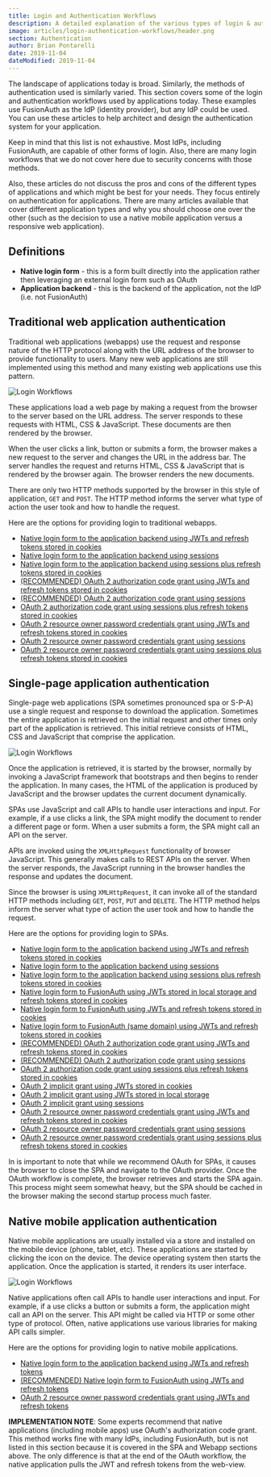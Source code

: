 ```yaml
---
title: Login and Authentication Workflows
description: A detailed explanation of the various types of login & authentication workflows used by applications.
image: articles/login-authentication-workflows/header.png
section: Authentication
author: Brian Pontarelli
date: 2019-11-04
dateModified: 2019-11-04
---
```


The landscape of applications today is broad. Similarly, the methods of authentication used is similarly varied. This section covers some of the login and authentication workflows used by applications today. These examples use FusionAuth as the IdP (identity provider), but any IdP could be used. You can use these articles to help architect and design the authentication system for your application.

Keep in mind that this list is not exhaustive. Most IdPs, including FusionAuth, are capable of other forms of login. Also, there are many login workflows that we do not cover here due to security concerns with those methods.

Also, these articles do not discuss the pros and cons of the different types of applications and which might be best for your needs. They focus entirely on authentication for applications. There are many articles available that cover different application types and why you should choose one over the other (such as the decision to use a native mobile application versus a responsive web application).

## Definitions

* **Native login form** - this is a form built directly into the application rather then leveraging an external login form such as OAuth
* **Application backend** - this is the backend of the application, not the IdP (i.e. not FusionAuth)

## Traditional web application authentication

Traditional web applications (webapps) use the request and response nature of the HTTP protocol along with the URL address of the browser to provide functionality to users. Many new web applications are still implemented using this method and many existing web applications use this pattern.

![Login Workflows](/img/articles/login-authentication-workflows/login-type-get-post.png)

These applications load a web page by making a request from the browser to the server based on the URL address. The server responds to these requests with HTML, CSS & JavaScript. These documents are then rendered by the browser.

When the user clicks a link, button or submits a form, the browser makes a new request to the server and changes the URL in the address bar. The server handles the request and returns HTML, CSS & JavaScript that is rendered by the browser again. The browser renders the new documents.

There are only two HTTP methods supported by the browser in this style of application, `GET` and `POST`. The HTTP method informs the server what type of action the user took and how to handle the request.

Here are the options for providing login to traditional webapps.

* [Native login form to the application backend using JWTs and refresh tokens stored in cookies](/articles/authentication/webapp/native-login-form-to-application-backend-jwts-refresh-tokens-cookies)
* [Native login form to the application backend using sessions](/articles/authentication/webapp/native-login-form-to-application-backend-sessions)
* [Native login form to the application backend using sessions plus refresh tokens stored in cookies](/articles/authentication/webapp/native-login-form-to-application-backend-sessions-refresh-tokens-cookies)
* [(RECOMMENDED) OAuth 2 authorization code grant using JWTs and refresh tokens stored in cookies](/articles/authentication/webapp/oauth-authorization-code-grant-jwts-refresh-tokens-cookies)
* [(RECOMMENDED) OAuth 2 authorization code grant using sessions](/articles/authentication/webapp/oauth-authorization-code-grant-sessions)
* [OAuth 2 authorization code grant using sessions plus refresh tokens stored in cookies](/articles/authentication/webapp/oauth-authorization-code-grant-sessions-refresh-tokens-cookies)
* [OAuth 2 resource owner password credentials grant using JWTs and refresh tokens stored in cookies](/articles/authentication/webapp/oauth-resource-owner-password-credentials-grant-jwts-refresh-tokens-cookies)
* [OAuth 2 resource owner password credentials grant using sessions](/articles/authentication/webapp/oauth-resource-owner-password-credentials-grant-sessions)
* [OAuth 2 resource owner password credentials grant using sessions plus refresh tokens stored in cookies](/articles/authentication/webapp/oauth-resource-owner-password-credentials-grant-sessions-refresh-tokens-cookies)

## Single-page application authentication

Single-page web applications (SPA sometimes pronounced spa or S-P-A) use a single request and response to download the application. Sometimes the entire application is retrieved on the initial request and other times only part of the application is retrieved. This initial retrieve consists of HTML, CSS and JavaScript that comprise the application.

![Login Workflows](/img/articles/login-authentication-workflows/login-type-xmlhttprequest.png)

Once the application is retrieved, it is started by the browser, normally by invoking a JavaScript framework that bootstraps and then begins to render the application. In many cases, the HTML of the application is produced by JavaScript and the browser updates the current document dynamically.

SPAs use JavaScript and call APIs to handle user interactions and input. For example, if a use clicks a link, the SPA might modify the document to render a different page or form. When a user submits a form, the SPA might call an API on the server.

APIs are invoked using the `XMLHttpRequest` functionality of browser JavaScript. This generally makes calls to REST APIs on the server. When the server responds, the JavaScript running in the browser handles the response and updates the document.

Since the browser is using `XMLHttpRequest`, it can invoke all of the standard HTTP methods including `GET`, `POST`, `PUT` and `DELETE`. The HTTP method helps inform the server what type of action the user took and how to handle the request.

Here are the options for providing login to SPAs.

* [Native login form to the application backend using JWTs and refresh tokens stored in cookies](/articles/authentication/spa/native-login-form-to-application-backend-jwts-refresh-tokens-cookies)
* [Native login form to the application backend using sessions](/articles/authentication/spa/native-login-form-to-application-backend-sessions)
* [Native login form to the application backend using sessions plus refresh tokens stored in cookies](/articles/authentication/spa/native-login-form-to-application-backend-sessions-refresh-tokens-cookies)
* [Native login form to FusionAuth using JWTs stored in local storage and refresh tokens stored in cookies](/articles/authentication/spa/native-login-form-to-fusionauth-jwts-local-storage-refresh-tokens-cookies)
* [Native login form to FusionAuth using JWTs and refresh tokens stored in cookies](/articles/authentication/spa/native-login-form-to-fusionauth-jwts-refresh-tokens-cookies)
* [Native login form to FusionAuth (same domain) using JWTs and refresh tokens stored in cookies](/articles/authentication/spa/native-login-form-to-fusionauth-same-domain-jwts-refresh-tokens-cookies)
* [(RECOMMENDED) OAuth 2 authorization code grant using JWTs and refresh tokens stored in cookies](/articles/authentication/spa/oauth-authorization-code-grant-jwts-refresh-tokens-cookies)
* [(RECOMMENDED) OAuth 2 authorization code grant using sessions](/articles/authentication/spa/oauth-authorization-code-grant-sessions)
* [OAuth 2 authorization code grant using sessions plus refresh tokens stored in cookies](/articles/authentication/spa/oauth-authorization-code-grant-sessions-refresh-tokens-cookies)
* [OAuth 2 implicit grant using JWTs stored in cookies](/articles/authentication/spa/oauth-implicit-grant-jwts-cookies)
* [OAuth 2 implicit grant using JWTs stored in local storage](/articles/authentication/spa/oauth-implicit-grant-jwts-local-storage)
* [OAuth 2 implicit grant using sessions](/articles/authentication/spa/oauth-implicit-grant-sessions)
* [OAuth 2 resource owner password credentials grant using JWTs and refresh tokens stored in cookies](/articles/authentication/spa/oauth-resource-owner-password-credentials-grant-jwts-refresh-tokens-cookies)
* [OAuth 2 resource owner password credentials grant using sessions](/articles/authentication/spa/oauth-resource-owner-password-credentials-grant-sessions)
* [OAuth 2 resource owner password credentials grant using sessions plus refresh tokens stored in cookies](/articles/authentication/spa/oauth-resource-owner-password-credentials-grant-sessions-refresh-tokens-cookies)

In is important to note that while we recommend OAuth for SPAs, it causes the browser to close the SPA and navigate to the OAuth provider. Once the OAuth workflow is complete, the browser retrieves and starts the SPA again. This process might seem somewhat heavy, but the SPA should be cached in the browser making the second startup process much faster.

## Native mobile application authentication

Native mobile applications are usually installed via a store and installed on the mobile device (phone, tablet, etc). These applications are started by clicking the icon on the device. The device operating system then starts the application. Once the application is started, it renders its user interface.

![Login Workflows](/img/articles/login-authentication-workflows/login-type-native.png)

Native applications often call APIs to handle user interactions and input. For example, if a use clicks a button or submits a form, the application might call an API on the server. This API might be called via HTTP or some other type of protocol. Often, native applications use various libraries for making API calls simpler.

Here are the options for providing login to native mobile applications.

* [Native login form to the application backend using JWTs and refresh tokens](/articles/authentication/mobile/native-login-form-to-application-backend-jwts-refresh-tokens)
* [(RECOMMENDED) Native login form to FusionAuth using JWTs and refresh tokens](/articles/authentication/mobile/native-login-form-to-fusionauth-jwts-refresh-tokens)
* [OAuth 2 resource owner password credentials grant using JWTs and refresh tokens](/articles/authentication/mobile/oauth-resource-owner-password-credentials-grant-jwts-refresh-tokens)

**IMPLEMENTATION NOTE**: Some experts recommend that native applications (including mobile apps) use OAuth's authorization code grant. This method works fine with many IdPs, including FusionAuth, but is not listed in this section because it is covered in the SPA and Webapp sections above. The only difference is that at the end of the OAuth workflow, the native application pulls the JWT and refresh tokens from the web-view.
